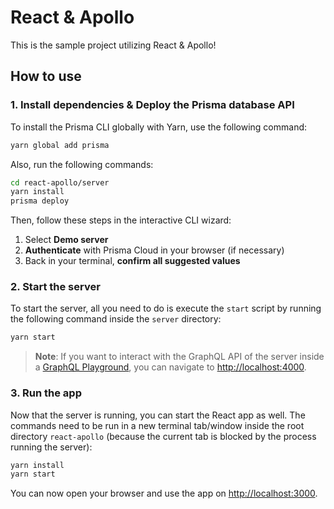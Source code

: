 # React & Apollo

This is the sample project utilizing React & Apollo!

## How to use

### 1. Install dependencies & Deploy the Prisma database API

To install the Prisma CLI globally with Yarn, use the following command:

```sh
yarn global add prisma
```

Also, run the following commands:

```sh
cd react-apollo/server
yarn install
prisma deploy
```

Then, follow these steps in the interactive CLI wizard:

1. Select **Demo server**
2. **Authenticate** with Prisma Cloud in your browser (if necessary)
3. Back in your terminal, **confirm all suggested values**

### 2. Start the server

To start the server, all you need to do is execute the `start` script by running the following command inside the `server` directory:

```sh
yarn start
```

> **Note**: If you want to interact with the GraphQL API of the server inside a [GraphQL Playground](https://github.com/prisma/graphql-playground), you can navigate to [http://localhost:4000](http://localhost:4000).

### 3. Run the app

Now that the server is running, you can start the React app as well. The commands need to be run in a new terminal tab/window inside the root directory `react-apollo` (because the current tab is blocked by the process running the server):

```sh
yarn install
yarn start
```

You can now open your browser and use the app on [http://localhost:3000](http://localhost:3000).
